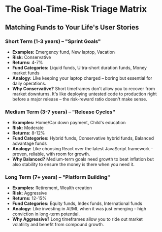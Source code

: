 # The Goal-Time-Risk Triage Matrix
## Matching Funds to Your Life's User Stories

### Short Term (1-3 years) – "Sprint Goals"
- **Examples:** Emergency fund, New laptop, Vacation
- **Risk:** Conservative
- **Returns:** 4-7%
- **Fund Categories:** Liquid funds, Ultra-short duration funds, Money market funds
- **Analogy:** Like keeping your laptop charged – boring but essential for daily operations.
- **Why Conservative?** Short timeframes don't allow you to recover from market downturns. It's like deploying untested code to production right before a major release – the risk-reward ratio doesn't make sense.

### Medium Term (3-7 years) – "Release Cycles"
- **Examples:** Home/Car down payment, Child's education
- **Risk:** Moderate
- **Returns:** 8-12%
- **Fund Categories:** Hybrid funds, Conservative hybrid funds, Balanced advantage funds
- **Analogy:** Like choosing React over the latest JavaScript framework – proven, reliable, with room for growth.
- **Why Balanced?** Medium-term goals need growth to beat inflation but also stability to ensure the money is there when you need it.

### Long Term (7+ years) – "Platform Building"
- **Examples:** Retirement, Wealth creation
- **Risk:** Aggressive
- **Returns:** 12-15%
- **Fund Categories:** Equity funds, Index funds, International funds
- **Analogy:** Like investing in AI/ML when it was just emerging – high conviction in long-term potential.
- **Why Aggressive?** Long timeframes allow you to ride out market volatility and benefit from compound growth.
